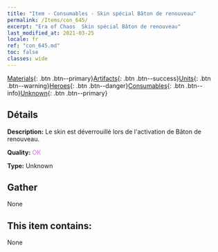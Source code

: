```yaml
---
title: "Item - Consumables - Skin spécial Bâton de renouveau"
permalink: /Items/con_645/
excerpt: "Era of Chaos  Skin spécial Bâton de renouveau"
last_modified_at: 2021-03-25
locale: fr
ref: "con_645.md"
toc: false
classes: wide
---
```

 [Materials](/fr/Items/){: .btn .btn--primary}[Artifacts](/fr/Items/Artifacts/){: .btn .btn--success}[Units](/fr/Items/Units/){: .btn .btn--warning}[Heroes](/fr/Items/Heroes/){: .btn .btn--danger}[Consumables](/fr/Items/Consumables/){: .btn .btn--info}[Unknown](/fr/Items/Unknown/){: .btn .btn--primary}

## Détails
 **Description:** Le skin est déverrouillé lors de l'activation de Bâton de renouveau.

 **Quality:** <span style="color: #DA70D6">OK</span>

 **Type:** Unknown

## Gather

  None

## This item contains:

  None

